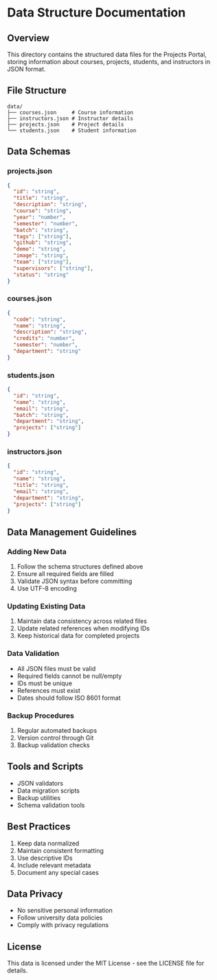 # Data Structure Documentation

## Overview
This directory contains the structured data files for the Projects Portal, storing information about courses, projects, students, and instructors in JSON format.

## File Structure
```
data/
├── courses.json     # Course information
├── instructors.json # Instructor details
├── projects.json    # Project details
└── students.json    # Student information
```

## Data Schemas

### projects.json
```json
{
  "id": "string",
  "title": "string",
  "description": "string",
  "course": "string",
  "year": "number",
  "semester": "number",
  "batch": "string",
  "tags": ["string"],
  "github": "string",
  "demo": "string",
  "image": "string",
  "team": ["string"],
  "supervisors": ["string"],
  "status": "string"
}
```

### courses.json
```json
{
  "code": "string",
  "name": "string",
  "description": "string",
  "credits": "number",
  "semester": "number",
  "department": "string"
}
```

### students.json
```json
{
  "id": "string",
  "name": "string",
  "email": "string",
  "batch": "string",
  "department": "string",
  "projects": ["string"]
}
```

### instructors.json
```json
{
  "id": "string",
  "name": "string",
  "title": "string",
  "email": "string",
  "department": "string",
  "projects": ["string"]
}
```

## Data Management Guidelines

### Adding New Data
1. Follow the schema structures defined above
2. Ensure all required fields are filled
3. Validate JSON syntax before committing
4. Use UTF-8 encoding

### Updating Existing Data
1. Maintain data consistency across related files
2. Update related references when modifying IDs
3. Keep historical data for completed projects

### Data Validation
- All JSON files must be valid
- Required fields cannot be null/empty
- IDs must be unique
- References must exist
- Dates should follow ISO 8601 format

### Backup Procedures
1. Regular automated backups
2. Version control through Git
3. Backup validation checks

## Tools and Scripts
- JSON validators
- Data migration scripts
- Backup utilities
- Schema validation tools

## Best Practices
1. Keep data normalized
2. Maintain consistent formatting
3. Use descriptive IDs
4. Include relevant metadata
5. Document any special cases

## Data Privacy
- No sensitive personal information
- Follow university data policies
- Comply with privacy regulations

## License
This data is licensed under the MIT License - see the LICENSE file for details.
